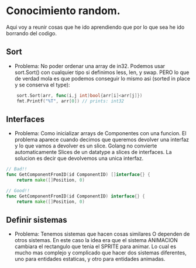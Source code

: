 # Conocimiento random.
Aqui voy a reunir cosas que he ido aprendiendo que por lo que sea he ido borrando del codigo.

## Sort
- Problema: No poder ordenar una array de in32.
Podemos usar sort.Sort() con cualquier tipo si definimos less, len, y swap.
PERO lo que de verdad mola es que podemos conseguir lo mismo asi (sorted in place y se conserva el type):
```go
    sort.Sort(arr, func(i,j int)bool{arr[i]<arr[j]})
    fmt.Printf("%T", arr[0]) // prints: int32
```

## Interfaces
- Problema: Como inicializar arrays de Componentes con una funcion.
El problema aparece cuando decimos que queremos devolver una interfaz y lo que vamos a devolver es un slice.
Golang no convierte automaticamente Slices de un datatype a slices de interfaces.
La solucion es decir que devolvemos una unica interfaz.
```go
// Bad!!
func GetComponentFromID(id ComponentID) []interface{} {
	return make([]Position, 0)

// Good!!
func GetComponentFromID(id ComponentID) interface{} {
	return make([]Position, 0)

```

## Definir sistemas
- Problema: Tenemos sistemas que hacen cosas similares O dependen de otros sistemas. En este caso la
  idea era que el sistema ANIMACION cambiara el rectangulo que tenia el SPRITE para animar. Lo cual
  es mucho mas complejo y complicado que hacer dos sistemas diferentes, uno para entidades
  estaticas, y otro para entidades animadas.

